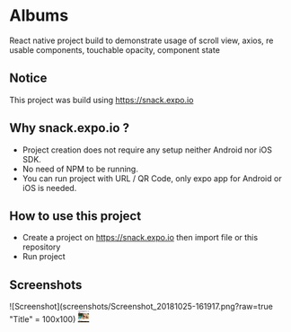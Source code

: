# Albums
React native project build to demonstrate usage of scroll view, axios, re usable components, touchable opacity, component state

## Notice
This project was build using https://snack.expo.io

## Why snack.expo.io ?
- Project creation does not require any setup neither Android nor iOS SDK.
- No need of NPM to be running.
- You can run project with URL / QR Code, only expo app for Android or iOS is needed.

## How to use this project
- Create a project on https://snack.expo.io then import file or this repository
- Run project

## Screenshots

![Screenshot](screenshots/Screenshot_20181025-161917.png?raw=true "Title" = 100x100)
<img src = screenshots/Screenshot_20181025-161917.png width="20" height="20"/>

